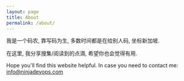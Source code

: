 ```yaml
---
layout: page
title: About
permalink: /about/
---
```


我是一个码农, 靠写码为生, 多数时间都是在给别人码, 坐标新加坡. 

在这里, 我分享搜集/阅读到的点滴, 希望你也会觉得有用. 


Hope you'll find this website helpful.
In case you need to contact me: info@ninjadevops.com

